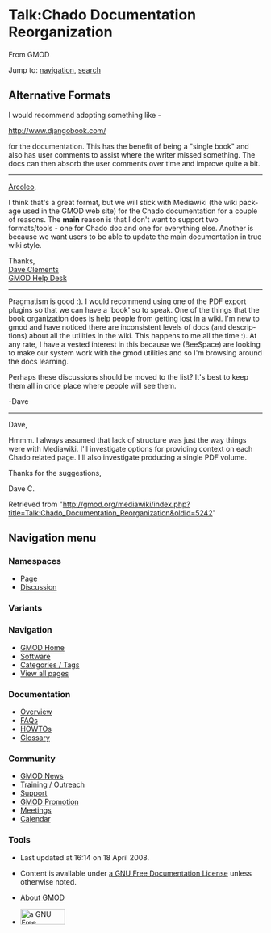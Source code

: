 <div id="mw-page-base" class="noprint">

</div>

<div id="mw-head-base" class="noprint">

</div>

<div id="content" class="mw-body" role="main">

<span id="top"></span>

<div id="mw-js-message" style="display:none;">

</div>



# <span dir="auto">Talk:Chado Documentation Reorganization</span>

<div id="bodyContent">

<div id="siteSub">

From GMOD

</div>

<div id="contentSub">

</div>

<div id="jump-to-nav" class="mw-jump">

Jump to: [navigation](#mw-navigation), [search](#p-search)

</div>

<div id="mw-content-text" class="mw-content-ltr" lang="en" dir="ltr">

## <span id="Alternative_Formats" class="mw-headline">Alternative Formats</span>

I would recommend adopting something like -

<a href="http://www.djangobook.com/" class="external free"
rel="nofollow">http://www.djangobook.com/</a>

for the documentation. This has the benefit of being a "single book" and
also has user comments to assist where the writer missed something. The
docs can then absorb the user comments over time and improve quite a
bit.

------------------------------------------------------------------------

<a
href="http://gmod.org/mediawiki/index.php?title=User:Arcoleo&amp;action=edit&amp;redlink=1"
class="new" title="User:Arcoleo (page does not exist)">Arcoleo</a>,

I think that's a great format, but we will stick with Mediawiki (the
wiki package used in the GMOD web site) for the Chado documentation for
a couple of reasons. The **main** reason is that I don't want to support
two formats/tools - one for Chado doc and one for everything else.
Another is because we want users to be able to update the main
documentation in true wiki style.

Thanks,  
[Dave Clements](User:Clements "User:Clements")  
[GMOD Help Desk](GMOD_Help_Desk "GMOD Help Desk")

------------------------------------------------------------------------

Pragmatism is good :). I would recommend using one of the PDF export
plugins so that we can have a 'book' so to speak. One of the things that
the book organization does is help people from getting lost in a wiki.
I'm new to gmod and have noticed there are inconsistent levels of docs
(and descriptions) about all the utilities in the wiki. This happens to
me all the time :). At any rate, I have a vested interest in this
because we (BeeSpace) are looking to make our system work with the gmod
utilities and so I'm browsing around the docs learning.

Perhaps these discussions should be moved to the list? It's best to keep
them all in once place where people will see them.

-Dave

------------------------------------------------------------------------

Dave,

Hmmm. I always assumed that lack of structure was just the way things
were with Mediawiki. I'll investigate options for providing context on
each Chado related page. I'll also investigate producing a single PDF
volume.

Thanks for the suggestions,

Dave C.

</div>

<div class="printfooter">

Retrieved from
"<http://gmod.org/mediawiki/index.php?title=Talk:Chado_Documentation_Reorganization&oldid=5242>"

</div>

<div id="catlinks" class="catlinks catlinks-allhidden">

</div>

<div class="visualClear">

</div>

</div>

</div>

<div id="mw-navigation">

## Navigation menu

<div id="mw-head">



<div id="left-navigation">

<div id="p-namespaces" class="vectorTabs" role="navigation"
aria-labelledby="p-namespaces-label">

### Namespaces

- <span id="ca-nstab-main"><a href="Chado_Documentation_Reorganization" accesskey="c"
  title="View the content page [c]">Page</a></span>
- <span id="ca-talk"><a href="Talk:Chado_Documentation_Reorganization" accesskey="t"
  title="Discussion about the content page [t]">Discussion</a></span>

</div>

<div id="p-variants" class="vectorMenu emptyPortlet" role="navigation"
aria-labelledby="p-variants-label">

### 

### Variants[](#)

<div class="menu">

</div>

</div>

</div>

<div id="right-navigation">





</div>



</div>

</div>

</div>

<div id="mw-panel">

<div id="p-logo" role="banner">

<a href="Main_Page"
style="background-image: url(../images/GMOD-cogs.png);"
title="Visit the main page"></a>

</div>

<div id="p-Navigation" class="portal" role="navigation"
aria-labelledby="p-Navigation-label">

### Navigation

<div class="body">

- <span id="n-GMOD-Home">[GMOD Home](Main_Page)</span>
- <span id="n-Software">[Software](GMOD_Components)</span>
- <span id="n-Categories-.2F-Tags">[Categories /
  Tags](Categories)</span>
- <span id="n-View-all-pages">[View all pages](Special:AllPages)</span>

</div>

</div>

<div id="p-Documentation" class="portal" role="navigation"
aria-labelledby="p-Documentation-label">

### Documentation

<div class="body">

- <span id="n-Overview">[Overview](Overview)</span>
- <span id="n-FAQs">[FAQs](Category:FAQ)</span>
- <span id="n-HOWTOs">[HOWTOs](Category:HOWTO)</span>
- <span id="n-Glossary">[Glossary](Glossary)</span>

</div>

</div>

<div id="p-Community" class="portal" role="navigation"
aria-labelledby="p-Community-label">

### Community

<div class="body">

- <span id="n-GMOD-News">[GMOD News](GMOD_News)</span>
- <span id="n-Training-.2F-Outreach">[Training /
  Outreach](Training_and_Outreach)</span>
- <span id="n-Support">[Support](Support)</span>
- <span id="n-GMOD-Promotion">[GMOD Promotion](GMOD_Promotion)</span>
- <span id="n-Meetings">[Meetings](Meetings)</span>
- <span id="n-Calendar">[Calendar](Calendar)</span>

</div>

</div>

<div id="p-tb" class="portal" role="navigation"
aria-labelledby="p-tb-label">

### Tools

<div class="body">




</div>

</div>

</div>

</div>

<div id="footer" role="contentinfo">

- <span id="footer-info-lastmod">Last updated at 16:14 on 18 April
  2008.</span>
<!-- - <span id="footer-info-viewcount">6,806 page views.</span> -->
- <span id="footer-info-copyright">Content is available under
  <a href="http://www.gnu.org/licenses/fdl-1.3.html" class="external"
  rel="nofollow">a GNU Free Documentation License</a> unless otherwise
  noted.</span>

<!-- -->

- <span id="footer-places-about">[About
  GMOD](GMOD:About "GMOD:About")</span>

<!-- -->

- <span id="footer-copyrightico">[<img src="http://www.gnu.org/graphics/gfdl-logo-small.png" width="88"
  height="31" alt="a GNU Free Documentation License" />](http://www.gnu.org/licenses/fdl-1.3.html)</span>




</div>
